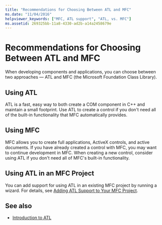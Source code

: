 ```yaml
---
title: "Recommendations for Choosing Between ATL and MFC"
ms.date: "11/04/2016"
helpviewer_keywords: ["MFC, ATL support", "ATL, vs. MFC"]
ms.assetid: 269325bb-11a8-4330-ad2b-a14a2458679e
---
```

# Recommendations for Choosing Between ATL and MFC

When developing components and applications, you can choose between two approaches — ATL and MFC (the Microsoft Foundation Class Library).

## Using ATL

ATL is a fast, easy way to both create a COM component in C++ and maintain a small footprint. Use ATL to create a control if you don't need all of the built-in functionality that MFC automatically provides.

## Using MFC

MFC allows you to create full applications, ActiveX controls, and active documents. If you have already created a control with MFC, you may want to continue development in MFC. When creating a new control, consider using ATL if you don't need all of MFC's built-in functionality.

## Using ATL in an MFC Project

You can add support for using ATL in an existing MFC project by running a wizard. For details, see [Adding ATL Support to Your MFC Project](../mfc/reference/adding-atl-support-to-your-mfc-project.md).

## See also

- [Introduction to ATL](../atl/introduction-to-atl.md)
